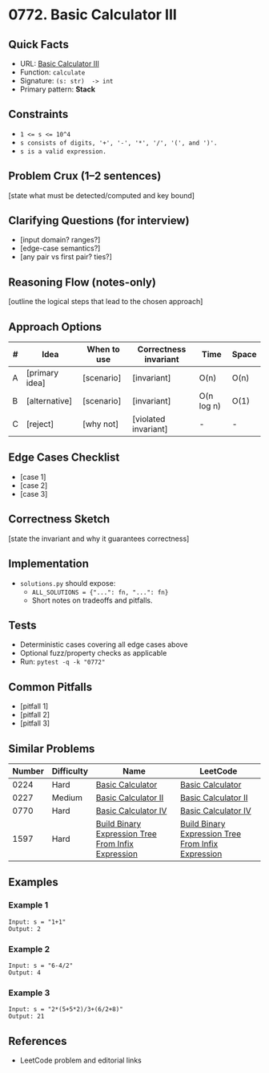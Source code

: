 # 0772. Basic Calculator III

## Quick Facts

- URL: [Basic Calculator III](https://leetcode.com/problems/basic-calculator-iii/)
- Function: `calculate`
- Signature: `(s: str)  -> int`
- Primary pattern: **Stack**

## Constraints

- `1 <= s <= 10^4`
- `s consists of digits, '+', '-', '*', '/', '(', and ')'.`
- `s is a valid expression.`

## Problem Crux (1–2 sentences)

[state what must be detected/computed and key bound]

## Clarifying Questions (for interview)

- [input domain? ranges?]
- [edge-case semantics?]
- [any pair vs first pair? ties?]

## Reasoning Flow (notes-only)

[outline the logical steps that lead to the chosen approach]

## Approach Options

| #   | Idea           | When to use | Correctness invariant | Time       | Space |
| --- | -------------- | ----------- | --------------------- | ---------- | ----- |
| A   | [primary idea] | [scenario]  | [invariant]           | O(n)       | O(n)  |
| B   | [alternative]  | [scenario]  | [invariant]           | O(n log n) | O(1)  |
| C   | [reject]       | [why not]   | [violated invariant]  | -          | -     |

## Edge Cases Checklist

- [case 1]
- [case 2]
- [case 3]

## Correctness Sketch

[state the invariant and why it guarantees correctness]

## Implementation

- `solutions.py` should expose:
    - `ALL_SOLUTIONS = {"...": fn, "...": fn}`
    - Short notes on tradeoffs and pitfalls.

## Tests

- Deterministic cases covering all edge cases above
- Optional fuzz/property checks as applicable
- Run: `pytest -q -k "0772"`

## Common Pitfalls

- [pitfall 1]
- [pitfall 2]
- [pitfall 3]

## Similar Problems

| Number | Difficulty | Name                                                                                                                       | LeetCode                                                                                                                                |
| ------ | ---------- | -------------------------------------------------------------------------------------------------------------------------- | --------------------------------------------------------------------------------------------------------------------------------------- |
| 0224   | Hard       | [Basic Calculator](../0224-basic-calculator/readme.md)                                                                     | [Basic Calculator](https://leetcode.com/problems/basic-calculator/)                                                                     |
| 0227   | Medium     | [Basic Calculator II](../0227-basic-calculator-ii/readme.md)                                                               | [Basic Calculator II](https://leetcode.com/problems/basic-calculator-ii/)                                                               |
| 0770   | Hard       | [Basic Calculator IV](../0770-basic-calculator-iv/readme.md)                                                               | [Basic Calculator IV](https://leetcode.com/problems/basic-calculator-iv/)                                                               |
| 1597   | Hard       | [Build Binary Expression Tree From Infix Expression](../1597-build-binary-expression-tree-from-infix-expression/readme.md) | [Build Binary Expression Tree From Infix Expression](https://leetcode.com/problems/build-binary-expression-tree-from-infix-expression/) |

## Examples

### Example 1

```text
Input: s = "1+1"
Output: 2
```

### Example 2

```text
Input: s = "6-4/2"
Output: 4
```

### Example 3

```text
Input: s = "2*(5+5*2)/3+(6/2+8)"
Output: 21
```

## References

- LeetCode problem and editorial links
